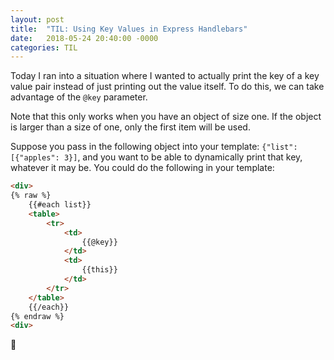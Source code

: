 ```yaml
---
layout: post
title:  "TIL: Using Key Values in Express Handlebars"
date:   2018-05-24 20:40:00 -0000
categories: TIL
---
```

Today I ran into a situation where I wanted to actually print the key of a key value pair instead of just printing out the value itself. To do this, we can take advantage of the `@key` parameter.

Note that this only works when you have an object of size one. If the object is larger than a size of one, only the first item will be used.

Suppose you pass in the following object into your template: `{"list":[{"apples": 3}]`, and you want to be able to dynamically print that key, whatever it may be. You could do the following in your template:

```html
<div>
{% raw %}
    {{#each list}}
    <table>
        <tr>
            <td>
                {{@key}}
            </td>
            <td>
                {{this}}
            </td>
        </tr>
    </table>
    {{/each}}
{% endraw %}
<div>
```

💚